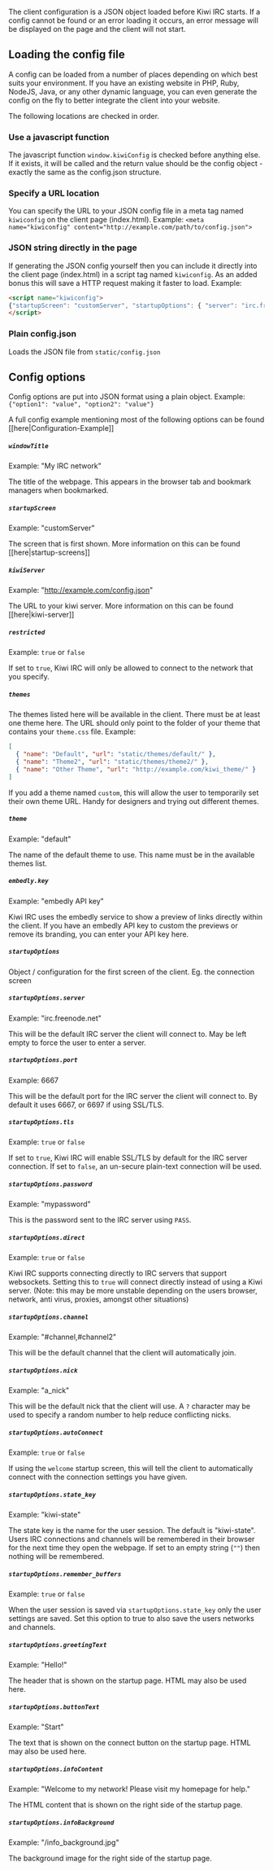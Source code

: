 The client configuration is a JSON object loaded before Kiwi IRC starts. If a config cannot be found or an error loading it occurs, an error message will be displayed on the page and the client will not start.

## Loading the config file

A config can be loaded from a number of places depending on which best suits your environment. If you have an existing website in PHP, Ruby, NodeJS, Java, or any other dynamic language, you can even generate the config on the fly to better integrate the client into your website.

The following locations are checked in order.

### Use a javascript function
The javascript function `window.kiwiConfig` is checked before anything else. If it exists, it will be called and the return value should be the config object - exactly the same as the config.json structure.

### Specify a URL location
You can specify the URL to your JSON config file in a meta tag named `kiwiconfig` on the client page (index.html). Example: `<meta name="kiwiconfig" content="http://example.com/path/to/config.json">`

### JSON string directly in the page
If generating the JSON config yourself then you can include it directly into the client page (index.html) in a script tag named `kiwiconfig`. As an added bonus this will save a HTTP request making it faster to load.
Example:
~~~html
<script name="kiwiconfig">
{"startupScreen": "customServer", "startupOptions": { "server": "irc.freenode.net", "port": 6697, "tls": true, "direct": false, "nick": "" }}
</script>
~~~

### Plain config.json
Loads the JSON file from `static/config.json`


## Config options

Config options are put into JSON format using a plain object. Example: `{"option1": "value", "option2": "value"}`

A full config example mentioning most of the following options can be found [[here|Configuration-Example]]

##### `windowTitle`
Example: "My IRC network"

The title of the webpage. This appears in the browser tab and bookmark managers when bookmarked.

##### `startupScreen`
Example: "customServer"

The screen that is first shown. More information on this can be found [[here|startup-screens]]

##### `kiwiServer`
Example: "http://example.com/config.json"

The URL to your kiwi server. More information on this can be found [[here|kiwi-server]]

##### `restricted`
Example: `true` or `false`

If set to `true`, Kiwi IRC will only be allowed to connect to the network that you specify.

##### `themes`
The themes listed here will be available in the client. There must be at least one theme here. The URL should only point to the folder of your theme that contains your `theme.css` file.
Example:
~~~json
[
  { "name": "Default", "url": "static/themes/default/" },
  { "name": "Theme2", "url": "static/themes/theme2/" },
  { "name": "Other Theme", "url": "http://example.com/kiwi_theme/" }
]
~~~

If you add a theme named `custom`, this will allow the user to temporarily set their own theme URL. Handy for designers and trying out different themes.

##### `theme`
Example: "default"

The name of the default theme to use. This name must be in the available themes list.

##### `embedly.key`
Example: "embedly API key"

Kiwi IRC uses the embedly service to show a preview of links directly within the client. If you have an embedly API key to custom the previews or remove its branding, you can enter your API key here.

##### `startupOptions`
Object / configuration for the first screen of the client. Eg. the connection screen

##### `startupOptions.server`
Example: "irc.freenode.net"

This will be the default IRC server the client will connect to. May be left empty to force the user to enter a server.

##### `startupOptions.port`
Example: 6667

This will be the default port for the IRC server the client will connect to. By default it uses 6667, or 6697 if using SSL/TLS.

##### `startupOptions.tls`
Example: `true` or `false`

If set to `true`, Kiwi IRC will enable SSL/TLS by default for the IRC server connection. If set to `false`, an un-secure plain-text connection will be used.

##### `startupOptions.password`
Example: "mypassword"

This is the password sent to the IRC server using `PASS`.

##### `startupOptions.direct`
Example: `true` or `false`

Kiwi IRC supports connecting directly to IRC servers that support websockets. Setting this to `true` will connect directly instead of using a Kiwi server. (Note: this may be more unstable depending on the users browser, network, anti virus, proxies, amongst other situations)


##### `startupOptions.channel`
Example: "#channel,#channel2"

This will be the default channel that the client will automatically join.


##### `startupOptions.nick`
Example: "a_nick"

This will be the default nick that the client will use. A `?` character may be used to specify a random number to help reduce conflicting nicks.


##### `startupOptions.autoConnect`
Example: `true` or `false`

If using the `welcome` startup screen, this will tell the client to automatically connect with the connection settings you have given.


##### `startupOptions.state_key`
Example: "kiwi-state"

The state key is the name for the user session. The default is "kiwi-state". Users IRC connections and channels will be remembered in their browser for the next time they open the webpage. If set to an empty string (`""`) then nothing will be remembered.


##### `startupOptions.remember_buffers`
Example: `true` or `false`

When the user session is saved via `startupOptions.state_key` only the user settings are saved. Set this option to true to also save the users networks and channels.


##### `startupOptions.greetingText`
Example: "Hello!"

The header that is shown on the startup page. HTML may also be used here.


##### `startupOptions.buttonText`
Example: "Start"

The text that is shown on the connect button on the startup page. HTML may also be used here.


##### `startupOptions.infoContent`
Example: "Welcome to my network! Please visit my homepage for help."

The HTML content that is shown on the right side of the startup page.


##### `startupOptions.infoBackground`
Example: "/info_background.jpg"

The background image for the right side of the startup page.